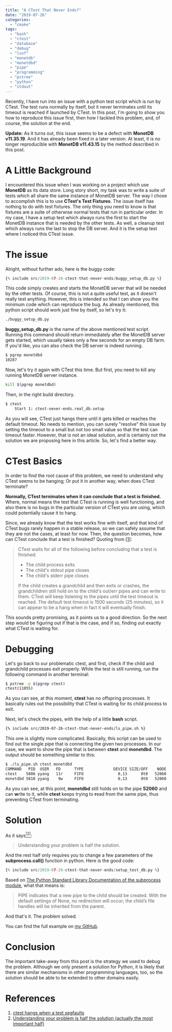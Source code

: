 ```yaml
---
title: "A CTest That Never Ends?"
date: "2019-07-26"
categories:
  - "cmake"
tags:
  - "bash"
  - "ctest"
  - "database"
  - "debug"
  - "lsof"
  - "monetdb"
  - "monetdbd"
  - "pipe"
  - "programming"
  - "pstree"
  - "python"
  - "stdout"
---
```



Recently, I have run into an issue with a python test script which is run by CTest. The test runs normally by itself, but it never terminates until its timeout is reached if launched by CTest. In this post, I'm going to show you how to reproduce this issue first, then how I tackled this problem, and, of course, the solution at the end.

**Update:** As it turns out, this issue seems to be a defect with **MonetDB v11.35.19**. And it has already been fixed in a later version. At least, it is no longer reproducible with **MonetDB v11.43.15** by the method described in this post.

# A Little Background

I encountered this issue when I was working on a project which use **MonetDB** as its data store. Long story short, my task was to write a suite of tests which all share the same instance of MonetDB server. The way I chose to accomplish this is to use **CTest's Test Fixtures**. The issue itself has nothing to do with test fixtures. The only thing you need to know is that fixtures are a suite of otherwise normal tests that run in particular order. In my case, I have a setup test which always runs the first to start the MonetDB instance that is needed by the other tests. As well, a cleanup test which always runs the last to stop the DB server. And it is the setup test where I noticed this CTest issue.


# The issue

Alright, without further ado, here is the buggy code:

```python
{% include src/2019-07-26-ctest-that-never-ends/buggy_setup_db.py %}
```

This code simply creates and starts the MonetDB server that will be needed by the other tests. Of course, this is not a quite useful test, as it doesn't really test anything. However, this is intended so that I can show you the minimum code which can reproduce the bug. As already mentioned, this python script should work just fine by itself, so let's try it:

```bash
./buggy_setup_db.py
```

**buggy_setup_db.py** is the name of the above mentioned test script. Running this command should return immediately after the MonetDB server gets started, which usually takes only a few seconds for an empty DB farm. If you'd like, you can also check the DB server is indeed running.

```bash
$ pgrep monetdbd
10287
```

Now, let's try it again with CTest this time. But first, you need to kill any running MonetDB server instance.

```bash
kill $(pgrep monetdbd)
```

Then, in the right build directory.

```bash
$ ctest
    Start 1: ctest-never-ends.real_db.setup

```

As you will see, CTest just hangs there until it gets killed or reaches the default timeout. No needs to mention, you can surely "resolve" this issue by setting the timeout to a small but not too small value so that the test can timeout faster. However, that is not an ideal solution, and is certainly not the solution we are proposing here in this article. So, let's find a better way.


# CTest Basics

In order to find the root cause of this problem, we need to understand why CTest seems to be hanging; Or put it in another way, when does CTest terminate?

**Normally, CTest ternimates when it can conclude that a test is finished.** Where, normal means the test that CTest is running is well functioning, and also there is no bugs in the particular version of CTest you are using, which could potentially cause it to hang.

Since, we already know that the test works fine with itself, and that kind of CTest bugs rarely happen in a stable release, so we can safely assume that they are not the cases, at least for now. Then, the question becomes, how can CTest conclude that a test is finished? Quoting from [\[1\]](#references):

> CTest waits for all of the following before concluding that a test is finished:
>
> - The child process exits
> - The child's stdout pipe closes
> - The child's stderr pipe closes
>
> If the child creates a grandchild and then exits or crashes, the grandchildren still hold on to the child's out/err pipes and can write to them. CTest will keep listening to the pipes until the test timeout is reached. The default test timeout is 1500 seconds (25 minutes), so it can appear to be a hang when in fact it will eventually finish.

This sounds pretty promising, as it points us to a good direction. So the next step would be figuring out if that is the case, and if so, finding out exactly what CTest is waiting for.


# Debugging

Let's go back to our problematic ctest, and first, check if the child and grandchild processes exit properly. While the test is still running, run the following command in another terminal:

```bash
$ pstree -p $(pgrep ctest)
ctest(11055)
```

As you can see, at this moment, **ctest** has no offspring processes. It basically rules out the possibility that CTest is waiting for its child process to exit.

Next, let's check the pipes, with the help of a little **bash** script.

```bash
{% include src/2019-07-26-ctest-that-never-ends/ls_pipe.sh %}
```

This one is slightly more complicated. Basically, this script can be used to find out the single pipe that is connecting the given two processes. In our case, we want to show the pipe that is between **ctest** and **monetdbd**. The output should be something similar to this:

```bash
$ ./ls_pipe.sh ctest monetdbd
COMMAND   PID  USER   FD      TYPE             DEVICE SIZE/OFF    NODE NAME
ctest    5806 yyang   11r     FIFO               0,13      0t0   52060 pipe
monetdbd 5810 yyang    9w     FIFO               0,13      0t0   52060 pipe
```

As you can see, at this point, **monetdbd** still holds on to the pipe **52060** and can **w**rite to it, while **ctest** keeps trying to **r**ead from the same pipe, thus preventing CTest from terminating.


# Solution

As it says[<sup>\[2\]</sup>](#references):

> Understanding your problem is half the solution.

And the rest half only requires you to change a few parameters of the **subprocess.call()** function in python. Here is the good code:

```python
{% include src/2019-07-26-ctest-that-never-ends/setup_test_db.py %}
```

Based on [The Python Standard Library Documentation of the subprocess module](https://docs.python.org/2/library/subprocess.html#subprocess.Popen), what that means is:

> PIPE indicates that a new pipe to the child should be created. With the default settings of None, no redirection will occur; the child’s file handles will be inherited from the parent.

And that's it. The problem solved.

You can find the full example on [my GitHub]({{site.github.repository_url}}/tree/master/_includes/src/2019-07-26-ctest-that-never-ends).


# Conclusion

The important take-away from this post is the strategy we used to debug the problem. Although we only present a solution for Python, it is likely that there are similar mechanisms in other programming languages, too, so the solution should be able to be extended to other domains easily.


# References

1. [ctest hangs when a test segfaults](https://gitlab.kitware.com/cmake/cmake/issues/16502)
1. [Understanding your problem is half the solution (actually the most important half)](https://www.henricodolfing.com/2018/05/understanding-your-problem-is-half.html)
